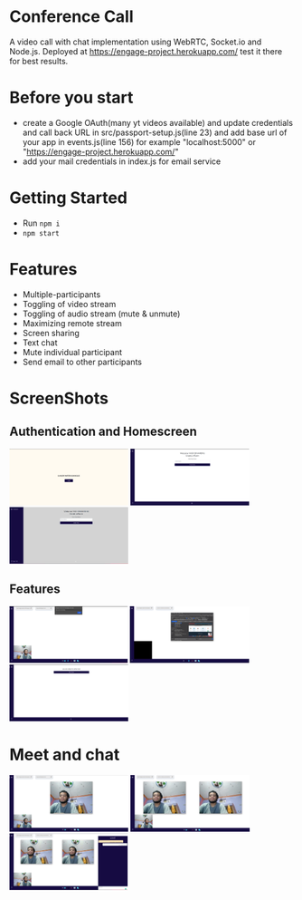 # Conference Call
A video call with chat implementation using WebRTC, Socket.io and Node.js. Deployed at https://engage-project.herokuapp.com/ test it there for best results.

# Before you start
- create a Google OAuth(many yt videos available) and update credentials and call back URL in src/passport-setup.js(line 23) and add base url of your app in events.js(line 156) for example "localhost:5000" or "https://engage-project.herokuapp.com/"
- add your mail credentials in index.js for email service

# Getting Started
-  Run `npm i`
- `npm start`


# Features
- Multiple-participants
- Toggling of video stream
- Toggling of audio stream (mute & unmute)
- Maximizing remote stream
- Screen sharing
- Text chat
- Mute individual participant
- Send email to other participants

# ScreenShots

##  Authentication and Homescreen

<img height = 100 src="https://github.com/YB221/engage-project/blob/main/img/Screenshot%20from%202021-07-13%2020-54-37.png/">
<img height = 100 src="https://github.com/YB221/engage-project/blob/main/img/Screenshot%20from%202021-07-13%2020-55-21.png"/>
<img height = 100 src="https://github.com/YB221/engage-project/blob/main/img/Screenshot%20from%202021-07-13%2020-55-31.png"/>

## Features

<img height = 100 src="https://github.com/YB221/engage-project/blob/main/img/Screenshot%20from%202021-07-13%2021-41-52.png"/>
<img height = 100 src="https://github.com/YB221/engage-project/blob/main/img/Screenshot%20from%202021-07-13%2022-13-52.png"/>
<img height = 100 src="https://github.com/YB221/engage-project/blob/main/img/Screenshot%20from%202021-07-13%2021-42-26.png"/>

# Meet and chat
<img height = 100 src="https://github.com/YB221/engage-project/blob/main/img/Screenshot%20from%202021-07-13%2021-42-55.png"/>

<img height = 100 src="https://github.com/YB221/engage-project/blob/main/img/Screenshot%20from%202021-07-13%2021-43-27.png"/>
<img height = 100 src="https://github.com/YB221/engage-project/blob/main/img/Screenshot%20from%202021-07-13%2021-43-53.png"/>






 



